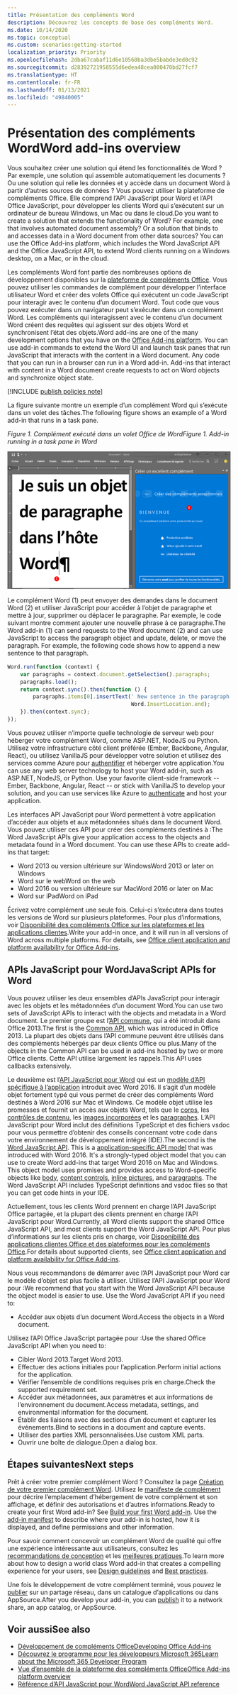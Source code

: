 ```yaml
---
title: Présentation des compléments Word
description: Découvrez les concepts de base des compléments Word.
ms.date: 10/14/2020
ms.topic: conceptual
ms.custom: scenarios:getting-started
localization_priority: Priority
ms.openlocfilehash: 2dba67cabaf11d6e10560ba3dbe5babde3ed0c92
ms.sourcegitcommit: d28392721958555d6edea48cea000470bd27fcf7
ms.translationtype: HT
ms.contentlocale: fr-FR
ms.lasthandoff: 01/13/2021
ms.locfileid: "49840005"
---
```

# <a name="word-add-ins-overview"></a><span data-ttu-id="e59df-103">Présentation des compléments Word</span><span class="sxs-lookup"><span data-stu-id="e59df-103">Word add-ins overview</span></span>

<span data-ttu-id="e59df-p101">Vous souhaitez créer une solution qui étend les fonctionnalités de Word ? Par exemple, une solution qui assemble automatiquement les documents ? Ou une solution qui relie les données et y accède dans un document Word à partir d’autres sources de données ? Vous pouvez utiliser la plateforme de compléments Office. Elle comprend l’API JavaScript pour Word et l’API Office JavaScript, pour développer les clients Word qui s’exécutent sur un ordinateur de bureau Windows, un Mac ou dans le cloud.</span><span class="sxs-lookup"><span data-stu-id="e59df-p101">Do you want to create a solution that extends the functionality of Word? For example, one that involves automated document assembly? Or a solution that binds to and accesses data in a Word document from other data sources? You can use the Office Add-ins platform, which includes the Word JavaScript API and the Office JavaScript API, to extend Word clients running on a Windows desktop, on a Mac, or in the cloud.</span></span>

<span data-ttu-id="e59df-p102">Les compléments Word font partie des nombreuses options de développement disponibles sur la [plateforme de compléments Office](../overview/office-add-ins.md). Vous pouvez utiliser les commandes de complément pour développer l’interface utilisateur Word et créer des volets Office qui exécutent un code JavaScript pour interagir avec le contenu d’un document Word. Tout code que vous pouvez exécuter dans un navigateur peut s’exécuter dans un complément Word. Les compléments qui interagissent avec le contenu d’un document Word créent des requêtes qui agissent sur des objets Word et synchronisent l’état des objets.</span><span class="sxs-lookup"><span data-stu-id="e59df-p102">Word add-ins are one of the many development options that you have on the [Office Add-ins platform](../overview/office-add-ins.md). You can use add-in commands to extend the Word UI and launch task panes that run JavaScript that interacts with the content in a Word document. Any code that you can run in a browser can run in a Word add-in. Add-ins that interact with content in a Word document create requests to act on Word objects and synchronize object state.</span></span>

[!INCLUDE [publish policies note](../includes/note-publish-policies.md)]

<span data-ttu-id="e59df-112">La figure suivante montre un exemple d’un complément Word qui s’exécute dans un volet des tâches.</span><span class="sxs-lookup"><span data-stu-id="e59df-112">The following figure shows an example of a Word add-in that runs in a task pane.</span></span>

<span data-ttu-id="e59df-113">*Figure 1. Complément exécuté dans un volet Office de Word*</span><span class="sxs-lookup"><span data-stu-id="e59df-113">*Figure 1. Add-in running in a task pane in Word*</span></span>

![Complément exécuté dans un volet Office de Word](../images/word-add-in-show-host-client.png)

<span data-ttu-id="e59df-p103">Le complément Word (1) peut envoyer des demandes dans le document Word (2) et utiliser JavaScript pour accéder à l’objet de paragraphe et mettre à jour, supprimer ou déplacer le paragraphe. Par exemple, le code suivant montre comment ajouter une nouvelle phrase à ce paragraphe.</span><span class="sxs-lookup"><span data-stu-id="e59df-p103">The Word add-in (1) can send requests to the Word document (2) and can use JavaScript to access the paragraph object and update, delete, or move the paragraph. For example, the following code shows how to append a new sentence to that paragraph.</span></span>

```js
Word.run(function (context) {
    var paragraphs = context.document.getSelection().paragraphs;
    paragraphs.load();
    return context.sync().then(function () {
        paragraphs.items[0].insertText(' New sentence in the paragraph.',
                                       Word.InsertLocation.end);
    }).then(context.sync);
});

```

<span data-ttu-id="e59df-p104">Vous pouvez utiliser n’importe quelle technologie de serveur web pour héberger votre complément Word, comme ASP.NET, NodeJS ou Python. Utilisez votre infrastructure côté client préférée (Ember, Backbone, Angular, React), ou utilisez VanillaJS pour développer votre solution et utilisez des services comme Azure pour [authentifier](../develop/overview-authn-authz.md) et héberger votre application.</span><span class="sxs-lookup"><span data-stu-id="e59df-p104">You can use any web server technology to host your Word add-in, such as ASP.NET, NodeJS, or Python. Use your favorite client-side framework -- Ember, Backbone, Angular, React -- or stick with VanillaJS to develop your solution, and you can use services like Azure to [authenticate](../develop/overview-authn-authz.md) and host your application.</span></span>

<span data-ttu-id="e59df-p105">Les interfaces API JavaScript pour Word permettent à votre application d’accéder aux objets et aux métadonnées situés dans le document Word. Vous pouvez utiliser ces API pour créer des compléments destinés à :</span><span class="sxs-lookup"><span data-stu-id="e59df-p105">The Word JavaScript APIs give your application access to the objects and metadata found in a Word document. You can use these APIs to create add-ins that target:</span></span>

* <span data-ttu-id="e59df-121">Word 2013 ou version ultérieure sur Windows</span><span class="sxs-lookup"><span data-stu-id="e59df-121">Word 2013 or later on Windows</span></span>
* <span data-ttu-id="e59df-122">Word sur le web</span><span class="sxs-lookup"><span data-stu-id="e59df-122">Word on the web</span></span>
* <span data-ttu-id="e59df-123">Word 2016 ou version ultérieure sur Mac</span><span class="sxs-lookup"><span data-stu-id="e59df-123">Word 2016 or later on Mac</span></span>
* <span data-ttu-id="e59df-124">Word sur iPad</span><span class="sxs-lookup"><span data-stu-id="e59df-124">Word on iPad</span></span>

<span data-ttu-id="e59df-p106">Écrivez votre complément une seule fois. Celui-ci s’exécutera dans toutes les versions de Word sur plusieurs plateformes. Pour plus d’informations, voir [Disponibilité des compléments Office sur les plateformes et les applications clientes](../overview/office-add-in-availability.md).</span><span class="sxs-lookup"><span data-stu-id="e59df-p106">Write your add-in once, and it will run in all versions of Word across multiple platforms. For details, see [Office client application and platform availability for Office Add-ins](../overview/office-add-in-availability.md).</span></span>

## <a name="javascript-apis-for-word"></a><span data-ttu-id="e59df-127">APIs JavaScript pour Word</span><span class="sxs-lookup"><span data-stu-id="e59df-127">JavaScript APIs for Word</span></span>

<span data-ttu-id="e59df-128">Vous pouvez utiliser les deux ensembles d’APIs JavaScript pour interagir avec les objets et les métadonnées d’un document Word.</span><span class="sxs-lookup"><span data-stu-id="e59df-128">You can use two sets of JavaScript APIs to interact with the objects and metadata in a Word document.</span></span> <span data-ttu-id="e59df-129">Le premier groupe est l’[API commune](/javascript/api/office), qui a été introduit dans Office 2013.</span><span class="sxs-lookup"><span data-stu-id="e59df-129">The first is the [Common API](/javascript/api/office), which was introduced in Office 2013.</span></span> <span data-ttu-id="e59df-130">La plupart des objets dans l’API commune peuvent être utilisés dans des compléments hébergés par deux clients Office ou plus.</span><span class="sxs-lookup"><span data-stu-id="e59df-130">Many of the objects in the Common API can be used in add-ins hosted by two or more Office clients.</span></span> <span data-ttu-id="e59df-131">Cette API utilise largement les rappels.</span><span class="sxs-lookup"><span data-stu-id="e59df-131">This API uses callbacks extensively.</span></span>

<span data-ttu-id="e59df-p108">Le deuxième est l’[API JavaScript pour Word](/javascript/api/word) qui est un [modèle d’API spécifique à l’application](../develop/application-specific-api-model.md) introduit avec Word 2016. Il s’agit d’un modèle objet fortement typé qui vous permet de créer des compléments Word destinés à Word 2016 sur Mac et Windows. Ce modèle objet utilise les promesses et fournit un accès aux objets Word, tels que le [corps](/javascript/api/word/word.body), les [contrôles de contenu](/javascript/api/word/word.contentcontrol), les [images incorporées](/javascript/api/word/word.inlinepicture) et les [paragraphes](/javascript/api/word/word.paragraph). L’API JavaScript pour Word inclut des définitions TypeScript et des fichiers vsdoc pour vous permettre d’obtenir des conseils concernant votre code dans votre environnement de développement intégré (IDE).</span><span class="sxs-lookup"><span data-stu-id="e59df-p108">The second is the [Word JavaScript API](/javascript/api/word). This is a [application-specific API model](../develop/application-specific-api-model.md) that was introduced with Word 2016. It's a strongly-typed object model that you can use to create Word add-ins that target Word 2016 on Mac and Windows. This object model uses promises and provides access to Word-specific objects like [body](/javascript/api/word/word.body), [content controls](/javascript/api/word/word.contentcontrol), [inline pictures](/javascript/api/word/word.inlinepicture), and [paragraphs](/javascript/api/word/word.paragraph). The Word JavaScript API includes TypeScript definitions and vsdoc files so that you can get code hints in your IDE.</span></span>

<span data-ttu-id="e59df-137">Actuellement, tous les clients Word prennent en charge l’API JavaScript Office partagée, et la plupart des clients prennent en charge l’API JavaScript pour Word.</span><span class="sxs-lookup"><span data-stu-id="e59df-137">Currently, all Word clients support the shared Office JavaScript API, and most clients support the Word JavaScript API.</span></span> <span data-ttu-id="e59df-138">Pour plus d’informations sur les clients pris en charge, voir [Disponibilité des applications clientes Office et des plateformes pour les compléments Office](../overview/office-add-in-availability.md).</span><span class="sxs-lookup"><span data-stu-id="e59df-138">For details about supported clients, see [Office client application and platform availability for Office Add-ins](../overview/office-add-in-availability.md).</span></span>

<span data-ttu-id="e59df-p110">Nous vous recommandons de démarrer avec l’API JavaScript pour Word car le modèle d’objet est plus facile à utiliser. Utilisez l’API JavaScript pour Word pour :</span><span class="sxs-lookup"><span data-stu-id="e59df-p110">We recommend that you start with the Word JavaScript API because the object model is easier to use. Use the Word JavaScript API if you need to:</span></span>

* <span data-ttu-id="e59df-141">Accéder aux objets d’un document Word.</span><span class="sxs-lookup"><span data-stu-id="e59df-141">Access the objects in a Word document.</span></span>

<span data-ttu-id="e59df-142">Utilisez l’API Office JavaScript partagée pour :</span><span class="sxs-lookup"><span data-stu-id="e59df-142">Use the shared Office JavaScript API when you need to:</span></span>

* <span data-ttu-id="e59df-143">Cibler Word 2013.</span><span class="sxs-lookup"><span data-stu-id="e59df-143">Target Word 2013.</span></span>
* <span data-ttu-id="e59df-144">Effectuer des actions initiales pour l’application.</span><span class="sxs-lookup"><span data-stu-id="e59df-144">Perform initial actions for the application.</span></span>
* <span data-ttu-id="e59df-145">Vérifier l’ensemble de conditions requises pris en charge.</span><span class="sxs-lookup"><span data-stu-id="e59df-145">Check the supported requirement set.</span></span>
* <span data-ttu-id="e59df-146">Accéder aux métadonnées, aux paramètres et aux informations de l’environnement du document.</span><span class="sxs-lookup"><span data-stu-id="e59df-146">Access metadata, settings, and environmental information for the document.</span></span>
* <span data-ttu-id="e59df-147">Établir des liaisons avec des sections d’un document et capturer les événements.</span><span class="sxs-lookup"><span data-stu-id="e59df-147">Bind to sections in a document and capture events.</span></span>
* <span data-ttu-id="e59df-148">Utiliser des parties XML personnalisées.</span><span class="sxs-lookup"><span data-stu-id="e59df-148">Use custom XML parts.</span></span>
* <span data-ttu-id="e59df-149">Ouvrir une boîte de dialogue.</span><span class="sxs-lookup"><span data-stu-id="e59df-149">Open a dialog box.</span></span>

## <a name="next-steps"></a><span data-ttu-id="e59df-150">Étapes suivantes</span><span class="sxs-lookup"><span data-stu-id="e59df-150">Next steps</span></span>

<span data-ttu-id="e59df-p111">Prêt à créer votre premier complément Word ? Consultez la page [Création de votre premier complément Word](../quickstarts/word-quickstart.md). Utilisez le [manifeste de complément](../develop/add-in-manifests.md) pour décrire l’emplacement d’hébergement de votre complément et son affichage, et définir des autorisations et d’autres informations.</span><span class="sxs-lookup"><span data-stu-id="e59df-p111">Ready to create your first Word add-in? See [Build your first Word add-in](../quickstarts/word-quickstart.md). Use the [add-in manifest](../develop/add-in-manifests.md) to describe where your add-in is hosted, how it is displayed, and define permissions and other information.</span></span>

<span data-ttu-id="e59df-154">Pour savoir comment concevoir un complément Word de qualité qui offre une expérience intéressante aux utilisateurs, consultez les [recommandations de conception](../design/add-in-design.md) et les [meilleures pratiques](../concepts/add-in-development-best-practices.md).</span><span class="sxs-lookup"><span data-stu-id="e59df-154">To learn more about how to design a world class Word add-in that creates a compelling experience for your users, see [Design guidelines](../design/add-in-design.md) and [Best practices](../concepts/add-in-development-best-practices.md).</span></span>

<span data-ttu-id="e59df-155">Une fois le développement de votre complément terminé, vous pouvez le [publier](../publish/publish.md) sur un partage réseau, dans un catalogue d’applications ou dans AppSource.</span><span class="sxs-lookup"><span data-stu-id="e59df-155">After you develop your add-in, you can [publish](../publish/publish.md) it to a network share, an app catalog, or AppSource.</span></span>

## <a name="see-also"></a><span data-ttu-id="e59df-156">Voir aussi</span><span class="sxs-lookup"><span data-stu-id="e59df-156">See also</span></span>

* [<span data-ttu-id="e59df-157">Développement de compléments Office</span><span class="sxs-lookup"><span data-stu-id="e59df-157">Developing Office Add-ins</span></span>](../develop/develop-overview.md)
* [<span data-ttu-id="e59df-158">Découvrez le programme pour les développeurs Microsoft 365</span><span class="sxs-lookup"><span data-stu-id="e59df-158">Learn about the Microsoft 365 Developer Program</span></span>](https://developer.microsoft.com/microsoft-365/dev-program)
* [<span data-ttu-id="e59df-159">Vue d’ensemble de la plateforme des compléments Office</span><span class="sxs-lookup"><span data-stu-id="e59df-159">Office Add-ins platform overview</span></span>](../overview/office-add-ins.md)
* [<span data-ttu-id="e59df-160">Référence d’API JavaScript pour Word</span><span class="sxs-lookup"><span data-stu-id="e59df-160">Word JavaScript API reference</span></span>](../reference/overview/word-add-ins-reference-overview.md)